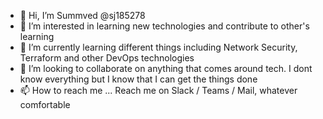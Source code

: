 - 👋 Hi, I’m Summved @sj185278
- 👀 I’m interested in learning new technologies and contribute to other's learning 
- 🌱 I’m currently learning different things including Network Security, Terraform and other DevOps technologies
- 💞️ I’m looking to collaborate on anything that comes around tech. I dont know everything but I know that I can get the things done
- 📫 How to reach me ... Reach me on Slack / Teams / Mail, whatever comfortable

<!---
sj185278/sj185278 is a ✨ special ✨ repository because its `README.md` (this file) appears on your GitHub profile.
You can click the Preview link to take a look at your changes.
--->
